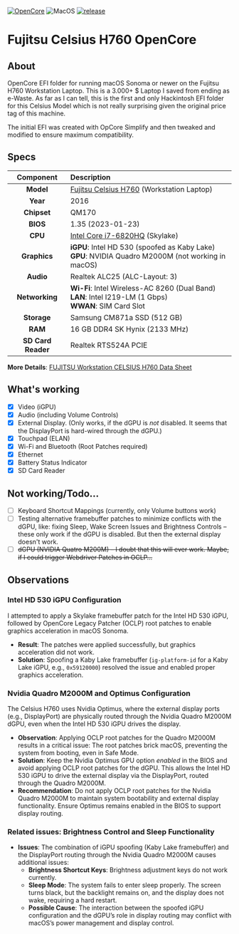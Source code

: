 [![OpenCore](https://img.shields.io/badge/OpenCore-1.0.5-cyan.svg)](https://github.com/acidanthera/OpenCorePkg/releases/latest) ![MacOS](https://img.shields.io/badge/macOS-Sonoma+-purple.svg) [![release](https://img.shields.io/badge/Download-latest-success.svg)](https://github.com/5T33Z0/Fujitsu-Celsius-H760-OpenCore/releases/latest)

# Fujitsu Celsius H760 OpenCore

## About
OpenCore EFI folder for running macOS Sonoma or newer on the Fujitsu H760 Workstation Laptop. This is a 3.000+ $ Laptop I saved from ending as e-Waste. As far as I can tell, this is the first and only Hackintosh EFI folder for this Celsius Model which is not really surprising given the original price tag of this machine. 

The initial EFI was created with OpCore Simplify and then tweaked and modified to ensure maximum compatibility.



## Specs

| **Component** | Description |
|:-------------:|:-----------|
| **Model**     | [Fujitsu Celsius H760](https://www.fujitsu.com/hk/products/computing/pc/workstations/celsius-h760/) (Workstation Laptop) |
| **Year**      | 2016 |
| **Chipset**   | QM170 |
| **BIOS**      | 1.35 (2023-01-23) |
| **CPU**       | [Intel Core i7-6820HQ](https://www.intel.com/content/www/us/en/products/sku/88970/intel-core-i76820hq-processor-8m-cache-up-to-3-60-ghz/specifications.html) (Skylake) |
| **Graphics**  | **iGPU**: Intel HD 530 (spoofed as Kaby Lake)<br>**GPU**: NVIDIA Quadro M2000M (not working in macOS) |
| **Audio**     | Realtek ALC25 (ALC-Layout: 3) |
| **Networking**| **Wi-Fi**: Intel Wireless-AC 8260 (Dual Band)<br>**LAN**: Intel I219-LM (1 Gbps)<br>**WWAN**: SIM Card Slot |
| **Storage**   | Samsung CM871a SSD (512 GB) |
| **RAM**       | 16 GB DDR4 SK Hynix (2133 MHz) |
| **SD Card Reader** | Realtek RTS524A PCIE |

**More Details**: [FUJITSU Workstation CELSIUS H760 Data Sheet](https://objects.icecat.biz/objects/mmo_33216273_1477032094_9991_3759.pdf)

## What's working

- [X] Video (iGPU)
- [x] Audio (including Volume Controls)
- [x] External Display. (Only works, if the dGPU is *not* disabled. It seems that the DisplayPort is hard-wired through the dGPU.)
- [x] Touchpad (ELAN)
- [x] Wi-Fi and Bluetooth (Root Patches required)
- [x] Ethernet
- [x] Battery Status Indicator
- [X] SD Card Reader

## Not working/Todo…
- [ ] Keyboard Shortcut Mappings (currently, only Volume buttons work)
- [ ] Testing alternative framebuffer patches to minimize conflicts with the dGPU, like: fixing Sleep, Wake Screen Issues and Brightness Controls – these only work if the dGPU is disabled. But then the external display doesn't work.
- [ ] ~~dGPU (NVIDIA Quatro M200M) – I doubt that this will ever work. Maybe, if I could trigger Webdriver Patches in OCLP…~~

## Observations

### Intel HD 530 iGPU Configuration
I attempted to apply a Skylake framebuffer patch for the Intel HD 530 iGPU, followed by OpenCore Legacy Patcher (OCLP) root patches to enable graphics acceleration in macOS Sonoma.

- **Result**: The patches were applied successfully, but graphics acceleration did not work.
- **Solution**: Spoofing a Kaby Lake framebuffer (`ig-platform-id` for a Kaby Lake iGPU, e.g., `0x59120000`) resolved the issue and enabled proper graphics acceleration.

### Nvidia Quadro M2000M and Optimus Configuration

The Celsius H760 uses Nvidia Optimus, where the external display ports (e.g., DisplayPort) are physically routed through the Nvidia Quadro M2000M dGPU, even when the Intel HD 530 iGPU drives the display.

- **Observation**: Applying OCLP root patches for the Quadro M2000M results in a critical issue: The root patches brick macOS, preventing the system from booting, even in Safe Mode.
- **Solution**: Keep the Nvidia Optimus GPU option _enabled_ in the BIOS and avoid applying OCLP root patches for the dGPU. This allows the Intel HD 530 iGPU to drive the external display via the DisplayPort, routed through the Quadro M2000M.
- **Recommendation**: Do not apply OCLP root patches for the Nvidia Quadro M2000M to maintain system bootability and external display functionality. Ensure Optimus remains enabled in the BIOS to support display routing.

### Related issues: Brightness Control and Sleep Functionality

- **Issues**: The combination of iGPU spoofing (Kaby Lake framebuffer) and the DisplayPort routing through the Nvidia Quadro M2000M causes additional issues:
  - **Brightness Shortcut Keys**: Brightness adjustment keys do not work currently.
  - **Sleep Mode**: The system fails to enter sleep properly. The screen turns black, but the backlight remains on, and the display does not wake, requiring a hard restart.
  - **Possible Cause**: The interaction between the spoofed iGPU configuration and the dGPU’s role in display routing may conflict with macOS’s power management and display control.

